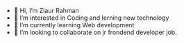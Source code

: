 - 👋 Hi, I’m Ziaur Rahman
- 👀 I’m interested in Coding and lerning new technology
- 🌱 I’m currently learning Web development
- 💞️ I’m looking to collaborate on jr frondend developer job.

<!---
ziaur-rahman44/ziaur-rahman44 is a ✨ special ✨ repository because its `README.md` (this file) appears on your GitHub profile.
You can click the Preview link to take a look at your changes.
--->
